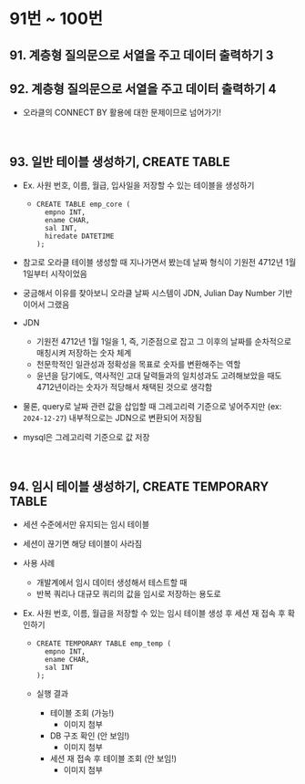 # 91번 ~ 100번

## 91. 계층형 질의문으로 서열을 주고 데이터 출력하기 3

## 92. 계층형 질의문으로 서열을 주고 데이터 출력하기 4

- 오라클의 CONNECT BY 활용에 대한 문제이므로 넘어가기!

<br />

## 93. 일반 테이블 생성하기, CREATE TABLE

- Ex. 사원 번호, 이름, 월급, 입사일을 저장할 수 있는 테이블을 생성하기

  - ```mysql
    CREATE TABLE emp_core (
      empno INT,
      ename CHAR,
      sal INT,
      hiredate DATETIME
    );
    ```

- 참고로 오라클 테이블 생성할 때 지나가면서 봤는데 날짜 형식이 기원전 4712년 1월 1일부터 시작이었음
- 궁금해서 이유를 찾아보니 오라클 날짜 시스템이 JDN, Julian Day Number 기반이어서 그랬음
- JDN
  - 기원전 4712년 1월 1일을 1, 즉, 기준점으로 잡고 그 이후의 날짜를 순차적으로 매칭시켜 저장하는 숫자 체계
  - 천문학적인 일관성과 정확성을 목표로 숫자를 변환해주는 역할
  - 윤년을 담기에도, 역사적인 고대 달력들과의 일치성과도 고려해보았을 때도 4712년이라는 숫자가 적당해서 채택된 것으로 생각함
- 물론, query로 날짜 관련 값을 삽입할 때 그레고리력 기준으로 넣어주지만 (ex: `2024-12-27`) 내부적으로는 JDN으로 변환되어 저장됨
- mysql은 그레고리력 기준으로 값 저장

<br />

## 94. 임시 테이블 생성하기, CREATE TEMPORARY TABLE

- 세션 수준에서만 유지되는 임시 테이블
- 세션이 끊기면 해당 테이블이 사라짐
- 사용 사례

  - 개발계에서 임시 데이터 생성해서 테스트할 때
  - 반복 쿼리나 대규모 쿼리의 값을 임시로 저장하는 용도로

- Ex. 사원 번호, 이름, 월급을 저장할 수 있는 임시 테이블 생성 후 세션 재 접속 후 확인하기

  - ```mysql
    CREATE TEMPORARY TABLE emp_temp (
      empno INT,
      ename CHAR,
      sal INT
    );
    ```

  - 실행 결과
    - 테이블 조회 (가능!)
      - 이미지 첨부
    - DB 구조 확인 (안 보임!)
      - 이미지 첨부
    - 세션 재 접속 후 테이블 조회 (안 보임!)
      - 이미지 첨부

<br />
